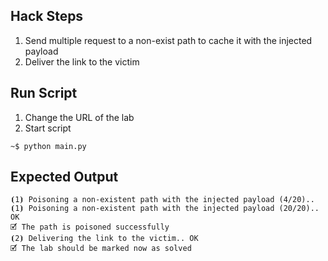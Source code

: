 ## Hack Steps

1. Send multiple request to a non-exist path to cache it with the injected payload
2. Deliver the link to the victim

## Run Script

1. Change the URL of the lab
2. Start script

```
~$ python main.py
```

## Expected Output

```
⦗1⦘ Poisoning a non-existent path with the injected payload (4/20)..
⦗1⦘ Poisoning a non-existent path with the injected payload (20/20).. OK
🗹 The path is poisoned successfully
⦗2⦘ Delivering the link to the victim.. OK
🗹 The lab should be marked now as solved
```

